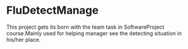 # FluDetectManage
This project gets its born with the team task in SoftwareProject course.Mainly used for helping manager see the detecting situation in his/her place.
